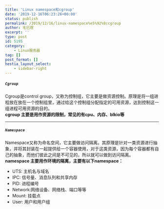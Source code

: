 ```yaml
---
title: 'Linux namespace和cgroup'
date: '2019-12-16T06:23:26+00:00'
status: publish
permalink: /2019/12/16/linux-namespace%e5%92%8ccgroup
author: 毛巳煜
excerpt: ''
type: post
id: 5195
category:
    - Linux服务器
tag: []
post_format: []
hestia_layout_select:
    - sidebar-right
---
```

##### `Cgroup`

 Cgroup是control group，又称为控制组，它主要是做资源控制。原理是将一组进程放在放在一个控制组里，通过给这个控制组分配指定的可用资源，达到控制这一组进程可用资源的目的。  
**cgroup 主要是用作资源的限制，常见的有cpu、内存、blkio等**

- - - - - -

##### `Namespace`

 Namespace又称为命名空间，它主要做访问隔离。其原理是针对一类资源进行抽象，并将其封装在一起提供给一个容器使用，对于这类资源，因为每个容器都有自己的抽象，而他们彼此之间是不可见的，所以就可以做到访问隔离。  
**namespace 主要用作环境的隔离，主要有以下namespace：**

- UTS: 主机名与域名
- IPC: 信号量、消息队列和共享内存
- PID: 进程编号
- Network:网络设备、网络栈、端口等等
- Mount: 挂载点
- User: 用户和用户组